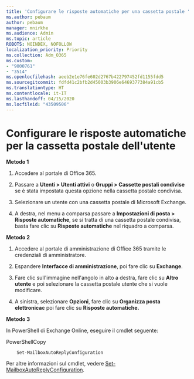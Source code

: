 ```yaml
---
title: 'Configurare le risposte automatiche per una cassetta postale '
ms.author: pebaum
author: pebaum
manager: mnirkhe
ms.audience: Admin
ms.topic: article
ROBOTS: NOINDEX, NOFOLLOW
localization_priority: Priority
ms.collection: Adm_O365
ms.custom:
- "9000761"
- "3514"
ms.openlocfilehash: aeeb2e1e76fe602d2767b422797452fd1155fdd5
ms.sourcegitcommit: fdfd41c2bfb2d45003b3906e6469377384a91cb5
ms.translationtype: HT
ms.contentlocale: it-IT
ms.lasthandoff: 04/15/2020
ms.locfileid: "43509506"
---
```

# <a name="set-auto-replies-for-a-users-mailbox"></a>Configurare le risposte automatiche per la cassetta postale dell'utente

**Metodo 1**

1. Accedere al portale di Office 365.

2. Passare a **Utenti > Utenti attivi** o **Gruppi > Cassette postali condivise** se è stata impostata questa opzione nella cassetta postale condivisa.

3. Selezionare un utente con una cassetta postale di Microsoft Exchange.

4. A destra, nel menu a comparsa passare a **Impostazioni di posta > Risposte automatiche**, se si tratta di una cassetta postale condivisa, basta fare clic su **Risposte automatiche** nel riquadro a comparsa.

**Metodo 2**

1. Accedere al portale di amministrazione di Office 365 tramite le credenziali di amministratore.

2. Espandere **Interfacce di amministrazione**, poi fare clic su **Exchange**.

3. Fare clic sull'immagine nell'angolo in alto a destra, fare clic su **Altro utente** e poi selezionare la cassetta postale utente che si vuole modificare.

4. A sinistra, selezionare **Opzioni**, fare clic su **Organizza posta elettronica**e poi fare clic su **Risposte automatiche.**

**Metodo 3**

In PowerShell di Exchange Online, eseguire il cmdlet seguente:

PowerShellCopy

```
    Set-MailboxAutoReplyConfiguration
```

Per altre informazioni sul cmdlet, vedere [Set-MailboxAutoReplyConfiguration](https://docs.microsoft.com/powershell/module/exchange/mailboxes/set-mailboxautoreplyconfiguration).
